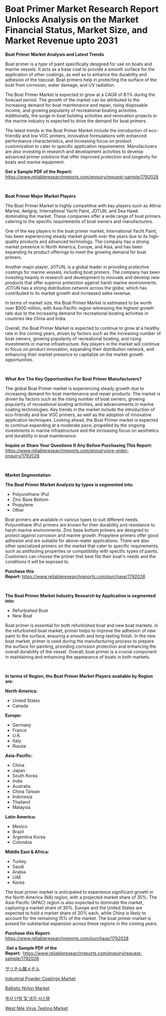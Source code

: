 <p><h1>Boat Primer Market Research Report Unlocks Analysis on the Market Financial Status, Market Size, and Market Revenue upto 2031</h1></p><p><strong>Boat Primer Market Analysis and Latest Trends</strong></p>
<p><p>Boat primer is a type of paint specifically designed for use on boats and marine vessels. It acts as a base coat to provide a smooth surface for the application of other coatings, as well as to enhance the durability and adhesion of the topcoat. Boat primers help in protecting the surface of the boat from corrosion, water damage, and UV radiation.</p><p>The Boat Primer Market is expected to grow at a CAGR of 8.1% during the forecast period. The growth of the market can be attributed to the increasing demand for boat maintenance and repair, rising disposable income, and growing popularity of recreational boating activities. Additionally, the surge in boat building activities and renovation projects in the marine industry is expected to drive the demand for boat primers.</p><p>The latest trends in the Boat Primer Market include the introduction of eco-friendly and low VOC primers, innovative formulations with enhanced performance characteristics, and increasing focus on product customization to cater to specific application requirements. Manufacturers are also investing in research and development activities to develop advanced primer solutions that offer improved protection and longevity for boats and marine equipment.</p></p>
<p><strong>Get a Sample PDF of the Report:&nbsp;</strong> <a href="https://www.reliableresearchreports.com/enquiry/request-sample/1792028">https://www.reliableresearchreports.com/enquiry/request-sample/1792028</a></p>
<p>&nbsp;</p>
<p><strong>Boat Primer Major Market Players</strong></p>
<p><p>The Boat Primer Market is highly competitive with key players such as Attiva Marine, Awlgrip, International Yacht Paint, JOTUN, and Sea Hawk dominating the market. These companies offer a wide range of boat primers catering to the specific requirements of boat owners and manufacturers.</p><p>One of the key players in the boat primer market, International Yacht Paint, has been experiencing steady market growth over the years due to its high-quality products and advanced technology. The company has a strong market presence in North America, Europe, and Asia, and has been expanding its product offerings to meet the growing demand for boat primers.</p><p>Another major player, JOTUN, is a global leader in providing protective coatings for marine vessels, including boat primers. The company has been investing heavily in research and development to innovate and develop new products that offer superior protection against harsh marine environments. JOTUN has a strong distribution network across the globe, which has contributed to its market growth and increased sales revenue.</p><p>In terms of market size, the Boat Primer Market is estimated to be worth over $500 million, with Asia-Pacific region witnessing the highest growth rate due to the increasing demand for recreational boating activities in countries like China and India.</p><p>Overall, the Boat Primer Market is expected to continue to grow at a healthy rate in the coming years, driven by factors such as the increasing number of boat owners, growing popularity of recreational boating, and rising investments in marine infrastructure. Key players in the market will continue to focus on product innovation, expanding their distribution network, and enhancing their market presence to capitalize on the market growth opportunities.</p></p>
<p>&nbsp;</p>
<p><strong>What Are The Key Opportunities For Boat Primer Manufacturers?</strong></p>
<p><p>The global Boat Primer market is experiencing steady growth due to increasing demand for boat maintenance and repair products. The market is driven by factors such as the rising number of boat owners, growing popularity of recreational boating activities, and advancements in marine coating technologies. Key trends in the market include the introduction of eco-friendly and low VOC primers, as well as the adoption of innovative application techniques. Looking ahead, the Boat Primer market is expected to continue expanding at a moderate pace, propelled by the ongoing investments in marine infrastructure and the increasing focus on aesthetics and durability in boat maintenance.</p></p>
<p><strong>Inquire or Share Your Questions If Any Before Purchasing This Report:</strong> <a href="https://www.reliableresearchreports.com/enquiry/pre-order-enquiry/1792028">https://www.reliableresearchreports.com/enquiry/pre-order-enquiry/1792028</a></p>
<p>&nbsp;</p>
<p><strong>Market Segmentation</strong></p>
<p><strong>The Boat Primer Market Analysis by types is segmented into:</strong></p>
<p><ul><li>Polyurethane (Pu)</li><li>Zinc Base Bottom</li><li>Propylene</li><li>Other</li></ul></p>
<p><p>Boat primers are available in various types to suit different needs. Polyurethane (Pu) primers are known for their durability and resistance to harsh marine environments. Zinc base bottom primers are designed to protect against corrosion and marine growth. Propylene primers offer good adhesion and are suitable for above-water applications. There are also other specialized primers on the market that cater to specific requirements, such as antifouling properties or compatibility with specific types of paints. Customers can choose the primer that best fits their boat's needs and the conditions it will be exposed to.</p></p>
<p><strong>Purchase this Report:&nbsp;</strong><a href="https://www.reliableresearchreports.com/purchase/1792028">https://www.reliableresearchreports.com/purchase/1792028</a></p>
<p>&nbsp;</p>
<p><strong>The Boat Primer Market Industry Research by Application is segmented into:</strong></p>
<p><ul><li>Refurbished Boat</li><li>New Boat</li></ul></p>
<p><p>Boat primer is essential for both refurbished boat and new boat markets. In the refurbished boat market, primer helps to improve the adhesion of new paint to the surface, ensuring a smooth and long-lasting finish. In the new boat market, primer is used during the manufacturing process to prepare the surface for painting, providing corrosion protection and enhancing the overall durability of the vessel. Overall, boat primer is a crucial component in maintaining and enhancing the appearance of boats in both markets.</p></p>
<p>&nbsp;</p>
<p><strong>In terms of Region, the Boat Primer Market Players available by Region are:</strong></p>
<p>
    <p> <strong> North America: </strong>
        <ul>
            <li>United States</li>
            <li>Canada</li>
        </ul>
        </p> 
    <p> <strong> Europe: </strong>
        <ul>
            <li>Germany</li>
            <li>France</li>
            <li>U.K.</li>
            <li>Italy</li>
            <li>Russia</li>
        </ul>
        </p> 
    <p> <strong> Asia-Pacific: </strong>
        <ul>
            <li>China</li>
            <li>Japan</li>
            <li>South Korea</li>
            <li>India</li>
            <li>Australia</li>
            <li>China Taiwan</li>
            <li>Indonesia</li>
            <li>Thailand</li>
            <li>Malaysia</li>
        </ul>
        </p> 
    <p> <strong> Latin America: </strong>
        <ul>
            <li>Mexico</li>
            <li>Brazil</li>
            <li>Argentina Korea</li>
            <li>Colombia</li>
        </ul>
        </p> 
    <p> <strong> Middle East & Africa: </strong>
        <ul>
            <li>Turkey</li>
            <li>Saudi</li>
            <li>Arabia</li>
            <li>UAE</li>
            <li>Korea</li>
        </ul>
    </p>
    </p>
<p><p>The boat primer market is anticipated to experience significant growth in the North America (NA) region, with a projected market share of 35%. The Asia-Pacific (APAC) region is also expected to dominate the market, capturing a market share of 30%. Europe and the United States are expected to hold a market share of 20% each, while China is likely to account for the remaining 15% of the market. The boat primer market is poised for substantial expansion across these regions in the coming years.</p></p>
<p><strong>Purchase this Report: </strong><a href="https://www.reliableresearchreports.com/purchase/1792028">https://www.reliableresearchreports.com/purchase/1792028</a></p>
<p>&nbsp;<strong>Get a Sample PDF of the Report:&nbsp;&nbsp;</strong><a href="https://www.reliableresearchreports.com/enquiry/request-sample/1792028">https://www.reliableresearchreports.com/enquiry/request-sample/1792028</a></p>
<p><strong></strong></p>
<p><p><a href="https://github.com/jkjreqjscoxx7/Market-Research-Report-List-1/blob/main/6560822192843.md">サリチル酸メチル</a></p><p><a href="https://github.com/brenzgnarento/Market-Research-Report-List-1/blob/main/industrial-powder-coatings-market.md">Industrial Powder Coatings Market</a></p><p><a href="https://github.com/jerrycopelandthomaswsqd8q/Market-Research-Report-List-1/blob/main/ballistic-nylon-market.md">Ballistic Nylon Market</a></p><p><a href="https://github.com/nuekbpymrrz5/Market-Research-Report-List-1/blob/main/7523246192568.md">복사 난방 및 냉각 시스템</a></p><p><a href="https://issuu.com/reportprime-2/docs/west-nile-virus-testing-market-size-2030.pptx">West Nile Virus Testing Market</a></p></p>